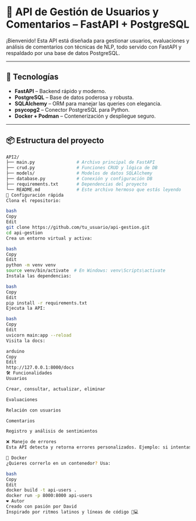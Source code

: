 # 🎯 API de Gestión de Usuarios y Comentarios – FastAPI + PostgreSQL

¡Bienvenido! Esta API está diseñada para gestionar usuarios, evaluaciones y análisis de comentarios con técnicas de NLP, todo servido con FastAPI y respaldado por una base de datos PostgreSQL.

---

## 🚀 Tecnologías

- **FastAPI** – Backend rápido y moderno.
- **PostgreSQL** – Base de datos poderosa y robusta.
- **SQLAlchemy** – ORM para manejar las queries con elegancia.
- **psycopg2** – Conector PostgreSQL para Python.
- **Docker + Podman** – Contenerización y despliegue seguro.

---

## 📦 Estructura del proyecto

```bash
API2/
├── main.py                # Archivo principal de FastAPI
├── crud.py                # Funciones CRUD y lógica de DB
├── models/                # Modelos de datos SQLAlchemy
├── database.py            # Conexión y configuración DB
├── requirements.txt       # Dependencias del proyecto
└── README.md              # Este archivo hermoso que estás leyendo
🔧 Configuración rápida
Clona el repositorio:

bash
Copy
Edit
git clone https://github.com/tu_usuario/api-gestion.git
cd api-gestion
Crea un entorno virtual y activa:

bash
Copy
Edit
python -m venv venv
source venv/bin/activate  # En Windows: venv\Scripts\activate
Instala las dependencias:

bash
Copy
Edit
pip install -r requirements.txt
Ejecuta la API:

bash
Copy
Edit
uvicorn main:app --reload
Visita la docs:

arduino
Copy
Edit
http://127.0.0.1:8000/docs
🛠 Funcionalidades
Usuarios

Crear, consultar, actualizar, eliminar

Evaluaciones

Relación con usuarios

Comentarios

Registro y análisis de sentimientos

❌ Manejo de errores
Esta API detecta y retorna errores personalizados. Ejemplo: si intentas borrar un usuario con comentarios relacionados, se recibe un mensaje claro y entendible.

🐳 Docker
¿Quieres correrlo en un contenedor? Usa:

bash
Copy
Edit
docker build -t api-users .
docker run -p 8000:8000 api-users
❤️ Autor
Creado con pasión por David
Inspirado por ritmos latinos y líneas de código 🕺💻